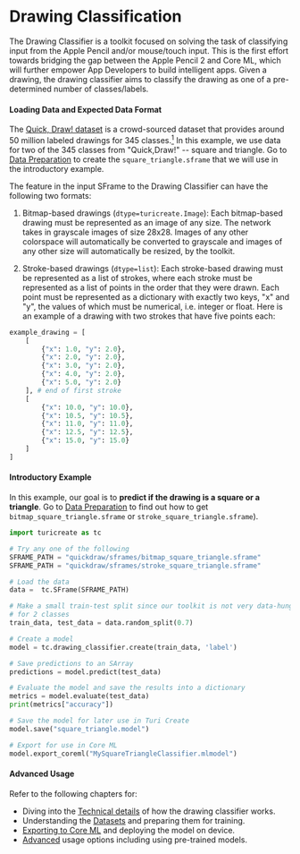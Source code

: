 # Drawing Classification

The Drawing Classifier is a toolkit focused on solving the task of classifying
input from the Apple Pencil and/or mouse/touch input. This is the first effort
towards bridging the gap between the Apple Pencil 2 and Core ML, which will
further empower App Developers to build intelligent apps.
Given a drawing, the drawing classifier aims to classify the drawing
as one of a pre-determined number of classes/labels.

#### Loading Data and Expected Data Format

The [Quick, Draw! dataset](https://quickdraw.withgoogle.com/data) is a
crowd-sourced dataset that provides around 50 million labeled drawings for
345 classes.[<sup>1</sup>](../datasets.md)
In this example, we use data for two of the 345 classes from "Quick,Draw!" --
square and triangle. Go to [Data Preparation](data-preparation.md) to create the
`square_triangle.sframe` that we will use in the introductory example.

The feature in the input SFrame to the Drawing Classifier can have the following
two formats:

1. Bitmap-based drawings (`dtype=turicreate.Image`): Each bitmap-based drawing
must be represented as an image of any size. The network takes in
grayscale images of size 28x28. Images of any other colorspace will
automatically be converted to grayscale and images of any other size will
automatically be resized, by the toolkit.

2. Stroke-based drawings (`dtype=list`): Each stroke-based drawing must be
represented as a list of strokes, where each stroke must
be represented as a list of points in the order that they were drawn.
Each point must be represented as a dictionary with exactly two keys,
"x" and "y", the values of which must be numerical, i.e. integer or float.
Here is an example of a drawing with two strokes that have five points each:

```python
example_drawing = [
    [
        {"x": 1.0, "y": 2.0},
        {"x": 2.0, "y": 2.0},
        {"x": 3.0, "y": 2.0},
        {"x": 4.0, "y": 2.0},
        {"x": 5.0, "y": 2.0}
    ], # end of first stroke
    [
        {"x": 10.0, "y": 10.0},
        {"x": 10.5, "y": 10.5},
        {"x": 11.0, "y": 11.0},
        {"x": 12.5, "y": 12.5},
        {"x": 15.0, "y": 15.0}
    ]
]
```


#### Introductory Example

In this example, our goal is to
**predict if the drawing is a square or a triangle**.
Go to [Data Preparation](data-preparation.md) to find out how to get
`bitmap_square_triangle.sframe` or `stroke_square_triangle.sframe`).

```python
import turicreate as tc

# Try any one of the following
SFRAME_PATH = "quickdraw/sframes/bitmap_square_triangle.sframe"
SFRAME_PATH = "quickdraw/sframes/stroke_square_triangle.sframe"

# Load the data
data =  tc.SFrame(SFRAME_PATH)

# Make a small train-test split since our toolkit is not very data-hungry
# for 2 classes
train_data, test_data = data.random_split(0.7)

# Create a model
model = tc.drawing_classifier.create(train_data, 'label')

# Save predictions to an SArray
predictions = model.predict(test_data)

# Evaluate the model and save the results into a dictionary
metrics = model.evaluate(test_data)
print(metrics["accuracy"])

# Save the model for later use in Turi Create
model.save("square_triangle.model")

# Export for use in Core ML
model.export_coreml("MySquareTriangleClassifier.mlmodel")
```

#### Advanced Usage

Refer to the following chapters for:
* Diving into the [Technical details](how-it-works.md) of how the drawing classifier works.
* Understanding the [Datasets](data-preparation.md) and preparing them for training.
* [Exporting to Core ML](export-coreml.md) and deploying the model on device.
* [Advanced](advanced-usage.md) usage options including using pre-trained models.
